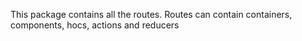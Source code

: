 This package contains all the routes. Routes can contain containers, components, hocs, actions and reducers
